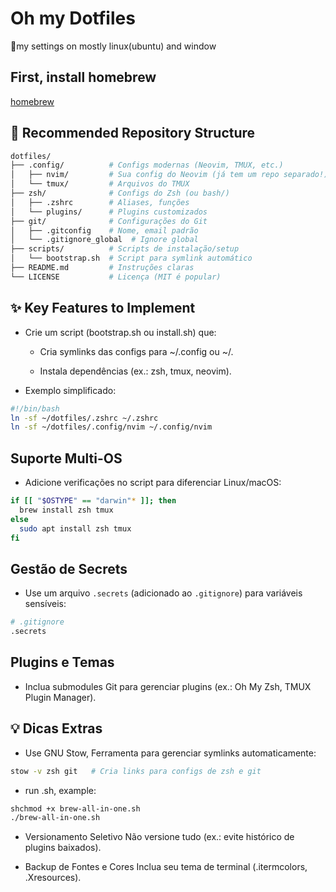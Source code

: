 # Oh my Dotfiles

🔧my settings on mostly linux(ubuntu) and window

## First, install homebrew

[homebrew](https://brew.sh/)

## 📂 Recommended Repository Structure

```sh
dotfiles/
├── .config/          # Configs modernas (Neovim, TMUX, etc.)
│   ├── nvim/         # Sua config do Neovim (já tem um repo separado!)
│   └── tmux/         # Arquivos do TMUX
├── zsh/              # Configs do Zsh (ou bash/)
│   ├── .zshrc        # Aliases, funções
│   └── plugins/      # Plugins customizados
├── git/              # Configurações do Git
│   ├── .gitconfig    # Nome, email padrão
│   └── .gitignore_global  # Ignore global
├── scripts/          # Scripts de instalação/setup
│   └── bootstrap.sh  # Script para symlink automático
├── README.md         # Instruções claras
└── LICENSE           # Licença (MIT é popular)
```

## ✨ Key Features to Implement

- Crie um script (bootstrap.sh ou install.sh) que:

  - Cria symlinks das configs para ~/.config ou ~/.

  - Instala dependências (ex.: zsh, tmux, neovim).

- Exemplo simplificado:

```sh
#!/bin/bash
ln -sf ~/dotfiles/.zshrc ~/.zshrc
ln -sf ~/dotfiles/.config/nvim ~/.config/nvim
```

## Suporte Multi-OS

- Adicione verificações no script para diferenciar Linux/macOS:

```sh
if [[ "$OSTYPE" == "darwin"* ]]; then
  brew install zsh tmux
else
  sudo apt install zsh tmux
fi
```

## Gestão de Secrets

- Use um arquivo `.secrets` (adicionado ao `.gitignore`) para variáveis sensíveis:

```sh
# .gitignore
.secrets
```

## Plugins e Temas

- Inclua submodules Git para gerenciar plugins (ex.: Oh My Zsh, TMUX Plugin Manager).

## 💡 Dicas Extras

- Use GNU Stow, Ferramenta para gerenciar symlinks automaticamente:

```sh
stow -v zsh git   # Cria links para configs de zsh e git
```

- run .sh, example:

```sh
shchmod +x brew-all-in-one.sh
./brew-all-in-one.sh
```

- Versionamento Seletivo
  Não versione tudo (ex.: evite histórico de plugins baixados).

- Backup de Fontes e Cores
  Inclua seu tema de terminal (.itermcolors, .Xresources).
